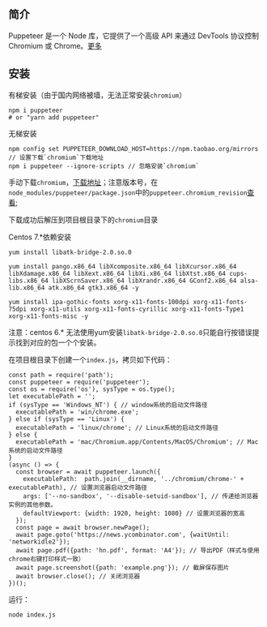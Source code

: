 ## 简介
Puppeteer 是一个 Node 库，它提供了一个高级 API 来通过 DevTools 协议控制 Chromium 或 Chrome。[更多](https://github.com/GoogleChrome/puppeteer)

## 安装
有梯安装（由于国内网络被墙，无法正常安装`chromium`）
```
npm i puppeteer
# or "yarn add puppeteer"
```
无梯安装
```
npm config set PUPPETEER_DOWNLOAD_HOST=https://npm.taobao.org/mirrors // 设置下载`chromium`下载地址
npm i puppeteer --ignore-scripts // 忽略安装`chromium`
```
手动下载`chromium`，[下载地址](https://npm.taobao.org/mirrors/chromium-browser-snapshots/)；注意版本号，在`node_modules/puppeteer/package.json`中的`puppeteer.chromium_revision`[查看](https://github.com/GoogleChrome/puppeteer/blob/master/package.json#L11);

下载成功后解压到项目根目录下的`chromium`目录

Centos 7.*依赖安装
```
yum install libatk-bridge-2.0.so.0

yum install pango.x86_64 libXcomposite.x86_64 libXcursor.x86_64 libXdamage.x86_64 libXext.x86_64 libXi.x86_64 libXtst.x86_64 cups-libs.x86_64 libXScrnSaver.x86_64 libXrandr.x86_64 GConf2.x86_64 alsa-lib.x86_64 atk.x86_64 gtk3.x86_64 -y

yum install ipa-gothic-fonts xorg-x11-fonts-100dpi xorg-x11-fonts-75dpi xorg-x11-utils xorg-x11-fonts-cyrillic xorg-x11-fonts-Type1 xorg-x11-fonts-misc -y
```
注意：centos 6.* 无法使用yum安装`libatk-bridge-2.0.so.0`只能自行按错误提示找到对应的包一个个安装。

在项目根目录下创建一个`index.js`，拷贝如下代码：
```
const path = require('path');
const puppeteer = require('puppeteer');
const os = require('os'), sysType = os.type();
let executablePath = '';
if (sysType == 'Windows_NT') { // window系统的启动文件路径
  executablePath = 'win/chrome.exe';
} else if (sysType == 'Linux') {
  executablePath = 'linux/chrome'; // Linux系统的启动文件路径
} else {
  executablePath = 'mac/Chromium.app/Contents/MacOS/Chromium'; // Mac系统的启动文件路径
}
(async () => {
  const browser = await puppeteer.launch({
    executablePath:  path.join(__dirname, '../chromium/chrome-' + executablePath), // 设置浏览器启动文件路径
    args: ['--no-sandbox', '--disable-setuid-sandbox'], // 传递给浏览器实例的其他参数。
    defaultViewport: {width: 1920, height: 1080} // 设置浏览器的宽高
  });
  const page = await browser.newPage();
  await page.goto('https://news.ycombinator.com', {waitUntil: 'networkidle2'});
  await page.pdf({path: 'hn.pdf', format: 'A4'}); // 导出PDF（样式与使用chrome右键打印样式一致）
  await page.screenshot({path: 'example.png'}); // 截屏保存图片
  await browser.close(); // 关闭浏览器
})();
```
运行：
```
node index.js
```

